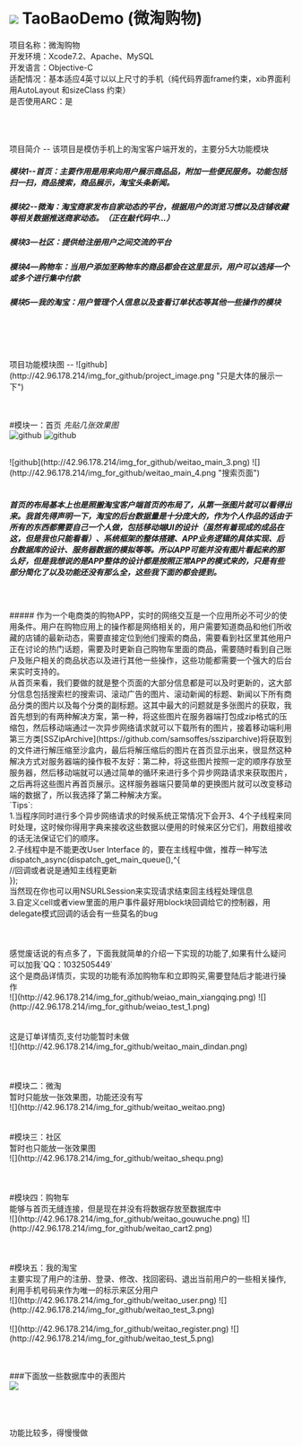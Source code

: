 # ![](http://42.96.178.214/img_for_github/weitao_icon.jpg) TaoBaoDemo (微淘购物)

项目名称：微淘购物  <br>
开发环境：Xcode7.2、Apache、MySQL  <br>
开发语言：Objective-C  <br>
适配情况：基本适应4英寸以以上尺寸的手机（纯代码界面frame约束，xib界面利用AutoLayout 和sizeClass 约束）  <br>
是否使用ARC：是

<br>
<br>
<br>
项目简介
--
该项目是模仿手机上的淘宝客户端开发的，主要分5大功能模块

##### 模块1--首页：主要作用是用来向用户展示商品品，附加一些便民服务。功能包括扫一扫，商品搜索，商品展示，淘宝头条新闻。
             
##### 模块2--微淘：淘宝商家发布自家动态的平台，根据用户的浏览习惯以及店铺收藏等相关数据推送商家动态。（正在敲代码中...）
             
##### 模块3—社区：提供给注册用户之间交流的平台

##### 模块4—购物车：当用户添加至购物车的商品都会在这里显示，用户可以选择一个或多个进行集中付款
              
##### 模块5—我的淘宝：用户管理个人信息以及查看订单状态等其他一些操作的模块

<br>
<br>
<br/>
<br>
项目功能模块图
--
![github](http://42.96.178.214/img_for_github/project_image.png "只是大体的展示一下")

<br>
<br>
<br>

#模块一：首页
*先贴几张效果图*
<br>
![github](http://42.96.178.214/img_for_github/weitao_main_1.png)  ![github](http://42.96.178.214/img_for_github/weitao_main_2.png)<br>

<br>
![github](http://42.96.178.214/img_for_github/weitao_main_3.png) ![](http://42.96.178.214/img_for_github/weitao_main_4.png "搜索页面")
<br>
<br>

##### 首页的布局基本上也是照搬淘宝客户端首页的布局了，从第一张图片就可以看得出来。我首先得声明一下，淘宝的后台数据量是十分庞大的，作为个人作品的话由于所有的东西都需要自己一个人做，包括移动端UI的设计（虽然有着现成的成品在这，但是我也只能看看）、系统框架的整体搭建、APP业务逻辑的具体实现、后台数据库的设计、服务器数据的模拟等等。所以APP可能并没有图片看起来的那么好，但是我想说的是APP整体的设计都是按照正常APP的模式来的，只是有些部分简化了以及功能还没有那么全，这些我下面的都会提到。

<br>
<br>
##### 作为一个电商类的购物APP，实时的网络交互是一个应用所必不可少的使用条件。用户在购物应用上的操作都是网络相关的，用户需要知道商品和他们所收藏的店铺的最新动态，需要直接定位到他们搜索的商品，需要看到社区里其他用户正在讨论的热门话题，需要及时更新自己购物车里面的商品，需要随时看到自己账户及账户相关的商品状态以及进行其他一些操作，这些功能都需要一个强大的后台来实时支持的。

<br>
    从首页来看，我们要做的就是整个页面的大部分信息都是可以及时更新的，这大部分信息包括搜索栏的搜索词、滚动广告的图片、滚动新闻的标题、新闻以下所有商品分类的图片以及每个分类的副标题。这其中最大的问题就是多张图片的获取，我首先想到的有两种解决方案，第一种，将这些图片在服务器端打包成zip格式的压缩包，然后移动端通过一次异步网络请求就可以下载所有的图片，接着移动端利用第三方类[SSZipArchive](https://github.com/samsoffes/ssziparchive)将获取到的文件进行解压缩至沙盒内，最后将解压缩后的图片在首页显示出来，很显然这种解决方式对服务器端的操作极不友好：第二种，将这些图片按照一定的顺序存放至服务器，然后移动端就可以通过简单的循环来进行多个异步网路请求来获取图片，之后再将这些图片再首页展示。这样服务器端只要简单的更换图片就可以改变移动端的数据了，所以我选择了第二种解决方案。

<br>
`Tips`:  <br>
1.当程序同时进行多个异步网络请求的时候系统正常情况下会开3、4个子线程来同时处理，这时候你得用字典来接收这些数据以便用的时候来区分它们，用数组接收的话无法保证它们的顺序。  <br>
2.子线程中是不能更改User Interface 的，要在主线程中做，推荐一种写法   <br>
dispatch_async(dispatch_get_main_queue(),^{   <br>
                   //回调或者说是通知主线程更新    <br>
                  });    <br>
 当然现在你也可以用NSURLSession来实现请求结束回主线程处理信息  <br>
3.自定义cell或者view里面的用户事件最好用block块回调给它的控制器，用delegate模式回调的话会有一些莫名的bug   <br>

<br>
<br>
<br>
感觉废话说的有点多了，下面我就简单的介绍一下实现的功能了,如果有什么疑问可以加我`QQ：1032505449`  <br>
这个是商品详情页，实现的功能有添加购物车和立即购买,需要登陆后才能进行操作  <br>
![](http://42.96.178.214/img_for_github/weiao_main_xiangqing.png)  ![](http://42.96.178.214/img_for_github/weiao_test_1.png)  <br>


<br>
<br>
这是订单详情页,支付功能暂时未做  <br>
![](http://42.96.178.214/img_for_github/weitao_main_dindan.png)   <br>

<br>
<br>
<br>
#模块二：微淘     <br>
暂时只能放一张效果图，功能还没有写   <br>
![](http://42.96.178.214/img_for_github/weitao_weitao.png)   <br>

<br>
<br>
#模块三：社区   <br>
暂时也只能放一张效果图   <br>
![](http://42.96.178.214/img_for_github/weitao_shequ.png)   <br>

<br>
<br>
<br>
#模块四：购物车    <br>
能够与首页无缝连接，但是现在并没有将数据存放至数据库中  <br>
![](http://42.96.178.214/img_for_github/weitao_gouwuche.png)   ![](http://42.96.178.214/img_for_github/weitao_cart2.png)  <br>

<br>
<br>
<br>
#模块五：我的淘宝   <br>
主要实现了用户的注册、登录、修改、找回密码、退出当前用户的一些相关操作,利用手机号码来作为唯一的标示来区分用户  <br>
![](http://42.96.178.214/img_for_github/weitao_user.png)  ![](http://42.96.178.214/img_for_github/weitao_test_3.png)  <br>

<br>
![](http://42.96.178.214/img_for_github/weitao_register.png)  ![](http://42.96.178.214/img_for_github/weitao_test_5.png)  <br>

<br>
<br>

###下面放一些数据库中的表图片  <br>
![](http://42.96.178.214/img_for_github/mysql_.png)   <br>

<br>
<br>
<br>
功能比较多，得慢慢做
